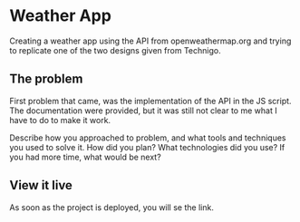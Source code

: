 # Weather App

Creating a weather app using the API from openweathermap.org and trying to replicate one of the two designs given from Technigo.

## The problem

First problem that came, was the implementation of the API in the JS script. The documentation were provided, but it was still not clear to me what I have to do to make it work.

Describe how you approached to problem, and what tools and techniques you used to solve it. How did you plan? What technologies did you use? If you had more time, what would be next?

## View it live

As soon as the project is deployed, you will se the link.
